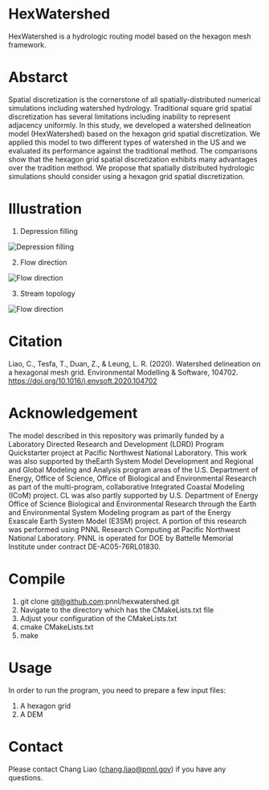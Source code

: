 # HexWatershed

HexWatershed is a hydrologic routing model based on the hexagon mesh framework.

# Abstarct

Spatial discretization is the cornerstone of all spatially-distributed numerical simulations including watershed hydrology. Traditional square grid spatial discretization has several limitations including inability to represent adjacency uniformly. In this study, we developed a watershed delineation model (HexWatershed) based on the hexagon grid spatial discretization. We applied this model to two different types of watershed in the US and we evaluated its performance against the traditional method. The comparisons show that the hexagon grid spatial discretization exhibits many advantages over the tradition method. We propose that spatially distributed hydrologic simulations should consider using a hexagon grid spatial discretization.

# Illustration 
1. Depression filling
   
![Depression filling](https://github.com/pnnl/hexwatershed/blob/master/example/depression_filling.png?raw=true)

2. Flow direction
   
![Flow direction](https://github.com/pnnl/hexwatershed/blob/master/example/cbf_flow_direction_90_full.png?raw=true)

3. Stream topology
   
![Flow direction](https://github.com/pnnl/hexwatershed/blob/master/example/stream_topology.png?raw=true)
# Citation

Liao, C., Tesfa, T., Duan, Z., & Leung, L. R. (2020). Watershed delineation on a hexagonal mesh grid. Environmental Modelling & Software, 104702. https://doi.org/10.1016/j.envsoft.2020.104702


# Acknowledgement
The model described in this repository was primarily funded by a Laboratory Directed Research and Development (LDRD) Program Quickstarter project at Pacific Northwest National Laboratory. 
This work was also supported by theEarth System Model Development and Regional and Global Modeling and Analysis program areas of the U.S. Department of Energy, Office of Science, Office of Biological and Environmental Research as part of the multi-program, collaborative Integrated Coastal Modeling (ICoM) project.
CL was also partly supported by U.S. Department of Energy Office of Science Biological and Environmental Research through the Earth and Environmental System Modeling program as part of the Energy Exascale Earth System Model (E3SM) project. 
A portion of this research was performed using PNNL Research Computing at Pacific Northwest National Laboratory. PNNL is operated for DOE by Battelle Memorial Institute under contract DE-AC05-76RL01830.

# Compile
1. git clone git@github.com:pnnl/hexwatershed.git
2. Navigate to the directory which has the CMakeLists.txt file
3. Adjust your configuration of the CMakeLists.txt
4. cmake CMakeLists.txt
5. make

# Usage
In order to run the program, you need to prepare a few input files:
1. A hexagon grid
2. A DEM

# Contact
Please contact Chang Liao (chang.liao@pnnl.gov) if you have any questions.

